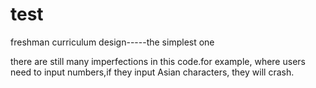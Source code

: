 # test
freshman curriculum design-----the simplest one

there are still many imperfections in this code.for example, where users need to input numbers,if they input Asian characters, they will crash.
